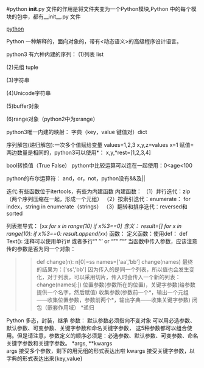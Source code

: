 #python
__init__.py 文件的作用是将文件夹变为一个Python模块,Python 中的每个模块的包中，都有__init__.py 文件

[python](https://www.liaoxuefeng.com/wiki/0014316089557264a6b348958f449949df42a6d3a2e542c000)

Python 一种解释的，面向对象的，带有<动态语义>的高级程序设计语言。

python3 有六种内建的序列：
(1)列表   list

(2)元组   tuple

(3)字符串
  
(4)Unicode字符串

(5)buffer对象

(6)range对象（python2中为xrange）

python3唯一内建的映射：
字典（key，value 键值对）dict

序列解包(递归解包):一次多个值赋给变量
values=1,2,3
x,y,z=values
x=1
赋值=两边数量是相同的，python3可以使用*：
x,y,*rest=[1,2,3,4]

bool转换值（True False）
python中比较运算可以连在一起使用：0<age<100

python的布尔运算符： and，or，not，python没有&&及||

迭代:有些函数位于itertools，有些为内建函数
内建函数：
（1）并行迭代：zip（两个序列压缩在一起，形成一个元组）
（2）按索引迭代：enumerate： for index，string in enumerate（strings）
（3）翻转和排序迭代：reversed和sorted

列表推导式：
[x*x for x in range(10) if x%3==0]
含义：
result=[]
for x in range(10):
 if x%3==0:
    result.append(x*x)
函数：
定义函数：使用def：
def Text():
注释可以使用单行# 或者多行‘’‘  ’‘’ or “”“ ”“” 
当函数中传入参数，应该注意传的参数是否为同一个对象：
>>def change(n):
 n[0]=ss
>>names=['aa','bb']
>>change(names)
最终的结果为：['ss','bb']
因为传入的是同一个列表，所以值也会发生变化，对于列表，可以采用切片，传入时会传入一个新的列表：
change(names[:])
位置参数(参数所在的位置)，关键字参数(给参数提供一个名字，然后赋值)
收集参数(参数前一个*，输出一个元组——收集位置参数，参数前两个*，输出字典——收集关键字参数)
闭包（嵌套作用域）
*递归

Python 多态，封装，继承
参数：
默认参数必须指向不变对象
可以用必选参数、默认参数、可变参数、关键字参数和命名关键字参数，
这5种参数都可以组合使用。但是请注意，参数定义的顺序必须是：必选参数、默认参数、可变参数、命名关键字参数和关键字参数。
*args, **kwargs  
args 接受多个参数，剩下的用元组的形式表达出啦
kwargs 接受关键字参数，以字典的形式表达出来{key,value}

